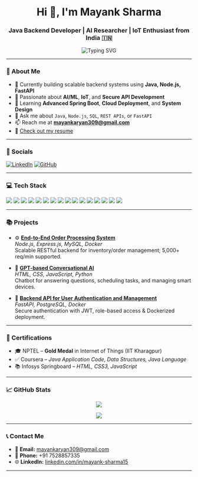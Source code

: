 <h1 align="center">Hi 👋, I'm Mayank Sharma</h1>
<h3 align="center">Java Backend Developer | AI Researcher | IoT Enthusiast from India 🇮🇳</h3>

<p align="center">
  <img src="https://readme-typing-svg.demolab.com?font=Fira+Code&size=24&pause=1000&color=00F7FF&center=true&vCenter=true&width=435&lines=Backend+Developer;AI+Researcher;Node.js+%7C+FastAPI+%7C+Java+Developer;Tech+Explorer+%7C+Always+Learning" alt="Typing SVG" />
</p>

---

### 🚀 About Me

- 🔭 Currently building scalable backend systems using **Java, Node.js, FastAPI**
- 🧠 Passionate about **AI/ML**, **IoT**, and **Secure API Development**
- 🌱 Learning **Advanced Spring Boot**, **Cloud Deployment**, and **System Design**
- 💬 Ask me about `Java`, `Node.js`, `SQL`, `REST APIs`, or `FastAPI`
- 📫 Reach me at **mayankaryan309@gmail.com**
- 📄 [Check out my resume](./Mayank%20Sharma_7528857335.pdf)

---

### 🔗 Socials

[![LinkedIn](https://img.shields.io/badge/LinkedIn-MayankSharma-blue?style=for-the-badge&logo=linkedin)](https://www.linkedin.com/in/mayank-sharma-359807230//)
[![GitHub](https://img.shields.io/badge/GitHub-Oliver--Twist15-black?style=for-the-badge&logo=github)](https://github.com/Oliver-Twist15)

---

### 💻 Tech Stack

<p align="left">

<!-- Languages -->
<img src="https://img.shields.io/badge/Java-007396?style=flat&logo=java&logoColor=white" />
<img src="https://img.shields.io/badge/Python-3776AB?style=flat&logo=python&logoColor=white" />
<img src="https://img.shields.io/badge/JavaScript-F7DF1E?style=flat&logo=javascript&logoColor=black" />
<img src="https://img.shields.io/badge/C++-00599C?style=flat&logo=c%2B%2B&logoColor=white" />
<img src="https://img.shields.io/badge/SQL-003B57?style=flat&logo=mysql&logoColor=white" />

<!-- Backend & API -->
<img src="https://img.shields.io/badge/FastAPI-009688?style=flat&logo=fastapi&logoColor=white" />
<img src="https://img.shields.io/badge/Node.js-339933?style=flat&logo=nodedotjs&logoColor=white" />
<img src="https://img.shields.io/badge/Express.js-000000?style=flat&logo=express&logoColor=white" />
<img src="https://img.shields.io/badge/Spring%20Boot-6DB33F?style=flat&logo=spring-boot&logoColor=white" />

<!-- Database -->
<img src="https://img.shields.io/badge/MySQL-4479A1?style=flat&logo=mysql&logoColor=white" />
<img src="https://img.shields.io/badge/PostgreSQL-336791?style=flat&logo=postgresql&logoColor=white" />
<img src="https://img.shields.io/badge/MongoDB-47A248?style=flat&logo=mongodb&logoColor=white" />

<!-- Tools -->
<img src="https://img.shields.io/badge/Docker-2496ED?style=flat&logo=docker&logoColor=white" />
<img src="https://img.shields.io/badge/Git-F05032?style=flat&logo=git&logoColor=white" />
<img src="https://img.shields.io/badge/IntelliJ-000000?style=flat&logo=intellij-idea&logoColor=white" />
<img src="https://img.shields.io/badge/VSCode-007ACC?style=flat&logo=visual-studio-code&logoColor=white" />

</p>

---

### 📚 Projects

- ⚙️ [**End-to-End Order Processing System**](https://github.com/Oliver-Twist15/order-management-api)  
  *Node.js, Express.js, MySQL, Docker*  
  Scalable RESTful backend for inventory/order management; 5,000+ req/min supported.

- 🤖 [**GPT-based Conversational AI**](https://www.taylorfrancis.com/chapters/edit/10.1201/9781003561651-11/unlocking-power-generative-pre-training-gpt-3-based-conversational-ai-framework-ishdeep-singla-mayank-sharma-shivam-dubey-aditya-ayush-tyagi-rahul-tiwari)  
  *HTML, CSS, JavaScript, Python*  
  Chatbot for answering questions, scheduling tasks, and managing smart devices.

- 🔐 [**Backend API for User Authentication and Management**](https://github.com/Oliver-Twist15/Backend-API-for-User-Authentication-and-Management.git)  
  *FastAPI, PostgreSQL, Docker*  
  Secure authentication with JWT, role-based access & Dockerized deployment.

---

### 📜 Certifications

- 🎓 NPTEL – **Gold Medal** in Internet of Things (IIT Kharagpur)  
- ✅ Coursera – *Java Application Code, Data Structures, Java Language*  
- 📚 Infosys Springboard – *HTML, CSS3, JavaScript*

---

### 📈 GitHub Stats

<p align="center">
  <img src="https://github-readme-stats.vercel.app/api?username=Oliver-Twist15&show_icons=true&theme=radical" />
</p>
<p align="center">
  <img src="https://github-readme-stats.vercel.app/api/top-langs/?username=Oliver-Twist15&layout=compact&theme=radical" />
</p>

---

### 📞 Contact Me

- 📧 **Email:** mayankaryan309@gmail.com  
- 📱 **Phone:** +91 7528857335  
- 🌐 **LinkedIn:** [linkedin.com/in/mayank-sharma15](https://www.linkedin.com/in/mayank-sharma-359807230/)

---
